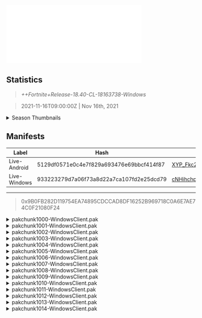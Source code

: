 <div style="pointer-events: none">
  <img style="pointer-events: none" src="https://raw.githubusercontent.com/Tectors/fn-archive/master/.github/source/dependents/gen.18.40.svg" width="360" height="155">
<div>

## Statistics
> *++Fortnite+Release-18.40-CL-18163738-Windows*

> 2021-11-16T09:00:00Z | Nov 16th, 2021

<details>
  <summary>Season Thumbnails</summary>

  > Seasonal thumbnails are a season's normal ltms and their photos.

  | Name | ID |
  | - | - |
  | [Solo](https://raw.githubusercontent.com/Tectors/fn-archive/master/.github/source/dependents/monthly-rotaton/playlist_defaultsolo_18_40.png) | Playlist_DefaultSolo |
  | [Duos](https://raw.githubusercontent.com/Tectors/fn-archive/master/.github/source/dependents/monthly-rotaton/playlist_defaultduo_18_40.png) | Playlist_DefaultDuo |
  | [Trios](https://raw.githubusercontent.com/Tectors/fn-archive/master/.github/source/dependents/monthly-rotaton/playlist_trios_18_40.png) | Playlist_Trios |
  | [Squads](https://raw.githubusercontent.com/Tectors/fn-archive/master/.github/source/dependents/monthly-rotaton/playlist_defaultsquad_18_40.png) | Playlist_DefaultSquad |
</details>

## Manifests
| Label | Hash | Route |
| - | - | - |
| Live-Android | 5129df0571e0c4e7f829a693476e69bbcf414f87 | [XYP_Fkc2ltgoem2NPES6M0OFR4kRtg](https://github.com/Tectors/fn-archive/blob/master/manifests/XYP_Fkc2ltgoem2NPES6M0OFR4kRtg.manifest) |
| Live-Windows | 933223279d7a06f73a8d22a7ca107fd2e25dcd79 | [cNHihchpitbEYAXS-EKrV5kp-IZt3A](https://github.com/Tectors/fn-archive/blob/master/manifests/cNHihchpitbEYAXS-EKrV5kp-IZt3A.manifest) |

---

> 0x9B0FB282D119754EA74895CDCCAD8DF16252B969718C0A6E7AE74C0F21080F24

<details>
  <summary>pakchunk1000-WindowsClient.pak</summary>

  > FortniteGame/Content/Paks/pakchunk1000-WindowsClient.pak

  > 0x483A810F47BFE1F0327F75823EAC14403FE00E13163ED6DD4D9B798FFA773360
  > 053E7EE2FE8B6EB117A01D1E0AF82AD1

  </details>

<details>
  <summary>pakchunk1001-WindowsClient.pak</summary>

  > FortniteGame/Content/Paks/pakchunk1001-WindowsClient.pak

  > 0x0BBA3A9B6BC9258F9758A774B7560B04F54B60232035BB75D1DFE2B71E568E77
  > 23280A6FC0902B6420BB82522AE16D2C

  <img src="https://raw.githubusercontent.com/Tectors/fn-archive/master/.github/source/dependents/referred/MusicPack_108_Paperbag_R2R4P.svg" width="100"> <img src="https://raw.githubusercontent.com/Tectors/fn-archive/master/.github/source/dependents/referred/LSID_367_Paperbag_3WGO8.svg" width="100"> 
</details>

<details>
  <summary>pakchunk1002-WindowsClient.pak</summary>

  > FortniteGame/Content/Paks/pakchunk1002-WindowsClient.pak

  > 0x1BAA5501FFEE9751CF621EACD8CD65F06E219FADA377091C6DE81E2E8C4BED8D
  > 360CD59F6F7B68A441DDED9DB5FD13D7

  <img src="https://raw.githubusercontent.com/Tectors/fn-archive/master/.github/source/dependents/referred/LSID_364_Ashes_0XBPK.svg" width="100"> <img src="https://raw.githubusercontent.com/Tectors/fn-archive/master/.github/source/dependents/referred/EID_Ashes_MYQ8O.svg" width="100"> <img src="https://raw.githubusercontent.com/Tectors/fn-archive/master/.github/source/dependents/referred/CID_A_231_Athena_Commando_F_Ashes_TKGK9.svg" width="100"> <img src="https://raw.githubusercontent.com/Tectors/fn-archive/master/.github/source/dependents/referred/BID_897_AshesFemale_DV4RB.svg" width="100"> 
</details>

<details>
  <summary>pakchunk1003-WindowsClient.pak</summary>

  > FortniteGame/Content/Paks/pakchunk1003-WindowsClient.pak

  > 0x665393C27E986C02BD1DEB63B22428D004B58F02509CB258ECD911E62EE8DBF8
  > 60CE6E28E6993C1DC1C58E839E7A7284

  </details>

<details>
  <summary>pakchunk1004-WindowsClient.pak</summary>

  > FortniteGame/Content/Paks/pakchunk1004-WindowsClient.pak

  > 0xC2308027D55A4E18137DBBD47AD0845901628B91A675F3F0142BF12EFE62A7F8
  > 6DEBEC4266A3BC248F8A8FD4B76878BF

  <img src="https://raw.githubusercontent.com/Tectors/fn-archive/master/.github/source/dependents/referred/EID_Eerie_8WGYK.svg" width="100"> 
</details>

<details>
  <summary>pakchunk1005-WindowsClient.pak</summary>

  > FortniteGame/Content/Paks/pakchunk1005-WindowsClient.pak

  > 0xA80283F6833CBB822F51C29B45E1D331A2E0EC6B472C17279B3F3EFAFC3007AA
  > 6EA156BE3D18E1D649D7D4B3F8C0FACA

  <img src="https://raw.githubusercontent.com/Tectors/fn-archive/master/.github/source/dependents/referred/Pickaxe_ID_702_GrandeurMale_6UV6L.svg" width="100"> <img src="https://raw.githubusercontent.com/Tectors/fn-archive/master/.github/source/dependents/referred/LSID_372_Grandeur_UOK4E.svg" width="100"> <img src="https://raw.githubusercontent.com/Tectors/fn-archive/master/.github/source/dependents/referred/Glider_ID_325_GrandeurMale_ES8I4.svg" width="100"> <img src="https://raw.githubusercontent.com/Tectors/fn-archive/master/.github/source/dependents/referred/CID_A_266_Athena_Commando_F_Grandeur_9CO1M.svg" width="100"> <img src="https://raw.githubusercontent.com/Tectors/fn-archive/master/.github/source/dependents/referred/CID_A_265_Athena_Commando_M_Grandeur_TBC0O.svg" width="100"> <img src="https://raw.githubusercontent.com/Tectors/fn-archive/master/.github/source/dependents/referred/BID_906_GrandeurMale_4JIZO.svg" width="100"> 
</details>

<details>
  <summary>pakchunk1006-WindowsClient.pak</summary>

  > FortniteGame/Content/Paks/pakchunk1006-WindowsClient.pak

  > 0xA7EE50BE5404579416D9042B216AC39E7B6184D37D574C172BE65D9A2C3BD6ED
  > 87F01091E4DA4FE3FFC9AD92A20A8DCE

  <img src="https://raw.githubusercontent.com/Tectors/fn-archive/master/.github/source/dependents/referred/Wrap_418_CloakedAssassin_I43FL.svg" width="100"> <img src="https://raw.githubusercontent.com/Tectors/fn-archive/master/.github/source/dependents/referred/Pickaxe_ID_467_CloakedAssassinFemale1H_XGC2B.svg" width="100"> <img src="https://raw.githubusercontent.com/Tectors/fn-archive/master/.github/source/dependents/referred/CID_865_Athena_Commando_F_CloakedAssassin_1XKHT.svg" width="100"> <img src="https://raw.githubusercontent.com/Tectors/fn-archive/master/.github/source/dependents/referred/BID_612_CloakedAssassin_K7415.svg" width="100"> 
</details>

<details>
  <summary>pakchunk1007-WindowsClient.pak</summary>

  > FortniteGame/Content/Paks/pakchunk1007-WindowsClient.pak

  > 0x27934A332128559DB30650A24C637AE5E2800074AD68E3BE6D519B25FB0523F9
  > 9972857939D69D9799D6800D0D70ACE4

  </details>

<details>
  <summary>pakchunk1008-WindowsClient.pak</summary>

  > FortniteGame/Content/Paks/pakchunk1008-WindowsClient.pak

  > 0x262891D3114D876D0244B0D637FB5F8DA7A8A36C9B029775850077EB8FE2B937
  > A062151202F2D5FCAD103D17B9300CE2

  </details>

<details>
  <summary>pakchunk1009-WindowsClient.pak</summary>

  > FortniteGame/Content/Paks/pakchunk1009-WindowsClient.pak

  > 0xB67BF483EF0AC84CBA206600975B2C98D234B984F67C43F6B706644676C885B6
  > A3254C97AE656A9B7301225E06E6B58F

  </details>

<details>
  <summary>pakchunk1010-WindowsClient.pak</summary>

  > FortniteGame/Content/Paks/pakchunk1010-WindowsClient.pak

  > 0x445F6C4E1EE5DADA7ECA909BFCBA7759E31F044C6F9362D251B8A6D38C6C089A
  > A92DE306E5174C82739D774151D7B661

  <img src="https://raw.githubusercontent.com/Tectors/fn-archive/master/.github/source/dependents/referred/Wrap_417_Guava_7J7EW.svg" width="100"> <img src="https://raw.githubusercontent.com/Tectors/fn-archive/master/.github/source/dependents/referred/LSID_375_GuavaEvent_9GXE3.svg" width="100"> <img src="https://raw.githubusercontent.com/Tectors/fn-archive/master/.github/source/dependents/referred/LSID_374_GuavaKey_IY0H9.svg" width="100"> 
</details>

<details>
  <summary>pakchunk1011-WindowsClient.pak</summary>

  > FortniteGame/Content/Paks/pakchunk1011-WindowsClient.pak

  > 0xCB99FBBDFAF4BAE72BFA9B19CDBD85DE0E39A5652CBF78B78FF33A6E5EFC67D0
  > B3A4B83DA3274522D4B9F117DCF9A0B3

  </details>

<details>
  <summary>pakchunk1012-WindowsClient.pak</summary>

  > FortniteGame/Content/Paks/pakchunk1012-WindowsClient.pak

  > 0xDCA04AC413A2FF9D87D1F789FE28CAC511E4FA5175CC80F4B88A637744FBFC17
  > BA490514EFDA436A2679E381BD558AA3

  <img src="https://raw.githubusercontent.com/Tectors/fn-archive/master/.github/source/dependents/referred/SPID_330_Haste_52NCD.svg" width="100"> <img src="https://raw.githubusercontent.com/Tectors/fn-archive/master/.github/source/dependents/referred/EID_Haste1_T98Z9.svg" width="100"> <img src="https://raw.githubusercontent.com/Tectors/fn-archive/master/.github/source/dependents/referred/CID_A_270_Athena_Commando_M_HasteDouble_8GQHC.svg" width="100"> <img src="https://raw.githubusercontent.com/Tectors/fn-archive/master/.github/source/dependents/referred/CID_A_269_Athena_Commando_F_HasteStreet_B563I.svg" width="100"> <img src="https://raw.githubusercontent.com/Tectors/fn-archive/master/.github/source/dependents/referred/BID_909_HasteMale_EPX5A.svg" width="100"> 
</details>

<details>
  <summary>pakchunk1013-WindowsClient.pak</summary>

  > FortniteGame/Content/Paks/pakchunk1013-WindowsClient.pak

  > 0x0900E023170D9C0A146E84278DA7D9018BD5ED4A97F8D79F1935C57779BEA057
  > D14FDB2BB2FB7746797F25470913BFF1

  <img src="https://raw.githubusercontent.com/Tectors/fn-archive/master/.github/source/dependents/referred/Pickaxe_ID_708_NucleusMale_72W2J.svg" width="100"> <img src="https://raw.githubusercontent.com/Tectors/fn-archive/master/.github/source/dependents/referred/LSID_373_Nucleus_TZ5C1.svg" width="100"> <img src="https://raw.githubusercontent.com/Tectors/fn-archive/master/.github/source/dependents/referred/Glider_ID_327_NucleusMale_55HFK.svg" width="100"> <img src="https://raw.githubusercontent.com/Tectors/fn-archive/master/.github/source/dependents/referred/CID_A_267_Athena_Commando_M_Nucleus_XVIVU.svg" width="100"> <img src="https://raw.githubusercontent.com/Tectors/fn-archive/master/.github/source/dependents/referred/BID_907_Nucleus_J147F.svg" width="100"> 
</details>

<details>
  <summary>pakchunk1014-WindowsClient.pak</summary>

  > FortniteGame/Content/Paks/pakchunk1014-WindowsClient.pak

  > 0x3A78215B22C6FC8404C78E4FB6611C9AA007B9589652C4D20D0DF5120461C993
  > D24667CC40ED6564CE26A31E63E327BA

  <img src="https://raw.githubusercontent.com/Tectors/fn-archive/master/.github/source/dependents/referred/SPID_331_RL_GG_K34SP.svg" width="100"> <img src="https://raw.githubusercontent.com/Tectors/fn-archive/master/.github/source/dependents/referred/Pickaxe_ID_698_SupersonicPink_8VM90.svg" width="100"> <img src="https://raw.githubusercontent.com/Tectors/fn-archive/master/.github/source/dependents/referred/BID_898_SupersonicPink_FCO9X.svg" width="100"> 
</details>


